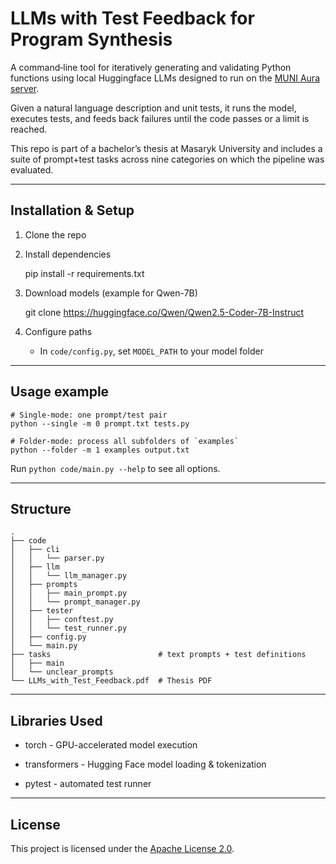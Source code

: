 # LLMs with Test Feedback for Program Synthesis

A command‐line tool for iteratively generating and validating Python functions using local Huggingface LLMs designed to run on the [MUNI Aura server](https://www.fi.muni.cz/tech/unix/aura.html.cs).

Given a natural language description and unit tests, it runs the model, executes tests, and feeds back failures until the code passes or a limit is reached.

This repo is part of a bachelor’s thesis at Masaryk University and includes a suite of prompt+test tasks across nine categories on which the pipeline was evaluated.

---

## Installation & Setup

1. Clone the repo  

2. Install dependencies  

   pip install -r requirements.txt  

3. Download models (example for Qwen-7B)  

   git clone https://huggingface.co/Qwen/Qwen2.5-Coder-7B-Instruct 

4. Configure paths  
   - In `code/config.py`, set `MODEL_PATH` to your model folder

---

## Usage example

```
# Single-mode: one prompt/test pair
python --single -m 0 prompt.txt tests.py

# Folder-mode: process all subfolders of `examples`
python --folder -m 1 examples output.txt
```  

Run `python code/main.py --help` to see all options.

---

## Structure
```
.
├── code
│   ├── cli
│   │   └── parser.py
│   ├── llm
│   │   └── llm_manager.py
│   ├── prompts
│   │   ├── main_prompt.py
│   │   └── prompt_manager.py
│   ├── tester
│   │   ├── conftest.py
│   │   └── test_runner.py
│   ├── config.py
│   └── main.py
├── tasks                        # text prompts + test definitions
│   ├── main
│   └── unclear_prompts
└── LLMs_with_Test_Feedback.pdf  # Thesis PDF
```

---

## Libraries Used

- torch - GPU-accelerated model execution

- transformers - Hugging Face model loading & tokenization

- pytest - automated test runner

---

## License
This project is licensed under the [Apache License 2.0](./LICENSE).
